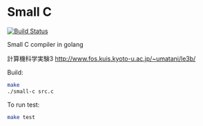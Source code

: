 # Small C
[![Build Status](https://travis-ci.org/uiureo/small-c.svg?branch=master)](https://travis-ci.org/uiureo/small-c)

Small C compiler in golang


計算機科学実験3 http://www.fos.kuis.kyoto-u.ac.jp/~umatani/le3b/

Build:
``` sh
make
./small-c src.c
```

To run test:
```sh
make test
```
